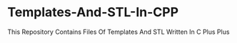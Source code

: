 # Templates-And-STL-In-CPP
This Repository Contains Files Of Templates And STL Written In C Plus Plus

